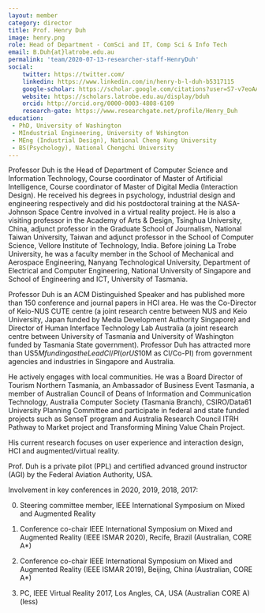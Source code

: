```yaml
---
layout: member
category: director
title: Prof. Henry Duh
image: henry.png
role: Head of Department - ComSci and IT, Comp Sci & Info Tech
email: B.Duh{at}latrobe.edu.au
permalink: 'team/2020-07-13-researcher-staff-HenryDuh'
social:
    twitter: https://twitter.com/
    linkedin: https://www.linkedin.com/in/henry-b-l-duh-b5317115
    google-scholar: https://scholar.google.com/citations?user=S7-v7eoAAAAJ&hl=en
    website: https://scholars.latrobe.edu.au/display/bduh
    orcid: http://orcid.org/0000-0003-4808-6109
    research-gate: https://www.researchgate.net/profile/Henry_Duh
education:
 - PhD, University of Washington
 - MIndustrial Engineering, University of Wshington
 - MEng (Industrial Design), National Cheng Kung University
 - BS(Psychology), National Chengchi University
---
```


Professor Duh is the Head of Department of Computer Science and Information Technology, Course coordinator of Master of Artificial Intelligence, Course coordinator of Master of Digital Media (Interaction Design). He received his degrees in psychology, industrial design and engineering respectively and did his postdoctoral training at the NASA-Johnson Space Centre involved in a virtual reality project. He is also a visiting professor in the Academy of Arts & Design, Tsinghua University, China, adjunct professor in the Graduate School of Journalism, National Taiwan University, Taiwan and adjunct professor in the School of Computer Science, Vellore Institute of Technology, India. Before joining La Trobe University, he was a faculty member in the School of Mechanical and Aerospace Engineering, Nanyang Technological University, Department of Electrical and Computer Engineering, National University of Singapore and School of Engineering and ICT, University of Tasmania.

Professor Duh is an ACM Distinguished Speaker and has published more than 150 conference and journal papers in HCI area. He was the Co-Director of Keio-NUS CUTE centre (a joint research centre between NUS and Keio University, Japan funded by Media Development Authority Singapore) and Director of Human Interface Technology Lab Australia (a joint research centre between University of Tasmania and University of Washington funded by Tasmania State government). Professor Duh has attracted more than US$5M funding as the Lead CI/PI (or US$10M as CI/Co-PI) from government agencies and industries in Singapore and Australia.

He actively engages with local communities. He was a Board Director of Tourism Northern Tasmania, an Ambassador of Business Event Tasmania, a member of Australian Council of Deans of Information and Communication Technology, Australia Computer Society (Tasmania Branch), CSIRO/Data61 University Planning Committee and participate in federal and state funded projects such as SenseT program and Australia Research Council ITRH Pathway to Market project and Transforming Mining Value Chain Project.

His current research focuses on user experience and interaction design, HCI and augmented/virtual reality.

Prof. Duh is a private pilot (PPL) and certified advanced ground instructor (AGI) by the Federal Aviation Authority, USA.


Involvement in key conferences in 2020, 2019, 2018, 2017:

0. Steering committee member, IEEE International Symposium on Mixed and Augmented Reality

1. Conference co-chair IEEE International Symposium on Mixed and Augmented Reality (IEEE ISMAR 2020), Recife, Brazil (Australian, CORE A*)

2. Conference co-chair IEEE International Symposium on Mixed and Augmented Reality (IEEE ISMAR 2019), Beijing, China (Australian, CORE A*)

3. PC, IEEE Virtual Reality 2017, Los Angles, CA, USA (Australian CORE A) (less)
